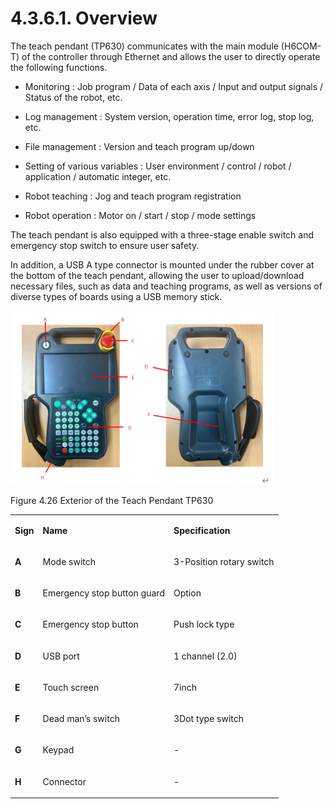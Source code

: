 ﻿# 4.3.6.1. Overview

The teach pendant (TP630) communicates with the main module (H6COM-T) of the controller through Ethernet and allows the user to directly operate the following functions.

*	Monitoring	: Job program / Data of each axis / Input and output signals / Status of the robot, etc.

*	Log management 	: System version, operation time, error log, stop log, etc.

*	File management 	: Version and teach program up/down

*	Setting of various variables : User environment / control / robot / application / automatic integer, etc.

*	Robot teaching 	: Jog and teach program registration

*	Robot operation 	: Motor on / start / stop / mode settings

The teach pendant is also equipped with a three-stage enable switch and emergency stop switch to ensure user safety.

In addition, a USB A type connector is mounted under the rubber cover at the bottom of the teach pendant, allowing the user to upload/download necessary files, such as data and teaching programs, as well as versions of diverse types of boards using a USB memory stick.


![](../../../_assets/그림_4.49_티치펜던트_TP630의_외관.png  )

Figure 4.26 Exterior of the Teach Pendant TP630


<table>
<tbody>
<tr class="odd">
<td><p><strong>Sign</strong></p></td>
<td><p><strong>Name</strong></p></td>
<td><p><strong>Specification</strong></p></td>
</tr>
<tr class="even">
<td><p><strong>A</strong></p></td>
<td><p>Mode switch</p></td>
<td><p>3-Position rotary switch</p></td>
</tr>
<tr class="odd">
<td><p><strong>B</strong></p></td>
<td><p>Emergency stop button guard</p></td>
<td><p>Option</p></td>
</tr>
<tr class="even">
<td><p><strong>C</strong></p></td>
<td><p>Emergency stop button</p></td>
<td><p>Push lock type</p></td>
</tr>
<tr class="odd">
<td><p><strong>D</strong></p></td>
<td><p>USB port</p></td>
<td><p>1 channel (2.0)</p></td>
</tr>
<tr class="even">
<td><p><strong>E</strong></p></td>
<td><p>Touch screen</p></td>
<td><p>7inch</p></td>
</tr>
<tr class="odd">
<td><p><strong>F</strong></p></td>
<td><p>Dead man’s switch</p></td>
<td><p>3Dot type switch</p></td>
</tr>
<tr class="even">
<td><p><strong>G</strong></p></td>
<td><p>Keypad</p></td>
<td><p>-</p></td>
</tr>
<tr class="even">
<td><p><strong>H</strong></p></td>
<td><p>Connector</p></td>
<td><p>-</p></td>
</tr>
</tbody>
</table>